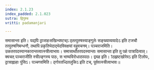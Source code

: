 ```yaml
---
index: 2.1.23
index_padded: 2.1.023
sutra: द्विगुश्च
vritti: padamanjari

---
```

  समासान्ता इति। यद्यपि ठ्राजाहःसखिभ्यष्टच्ऽ ठ्तत्पुरुषस्याङ्गुलेः सङ्ख्याव्ययादेःऽ इति टजचौ तत्पुरुषनिबन्धनौ, तथापि प्रकृतिभेदाद्भेदविवक्षयां वहुवचनम्। पञ्चराजमिति। उकतरपदस्यानकारान्तत्वात्स्त्रीत्वाभावः। समासार्थोतरपदस्यान्ताः समासान्ता इति तु पक्षे पात्रादित्वात्। क्वचत् पञ्चराजीति स्त्रील्ङ्गस्य पाठः, स भाष्यविरोधादपपाठः। द्व्यह इति। 1ठह्नष्टखोरेवऽ इति टिलोपः, ठ्रात्राह्नाहाः पुंसिऽ। पञ्चगवमिति। ठ्गोरतध्दितलुकिऽ इति टच्, पूर्ववत्स्त्रीत्वाभावः॥